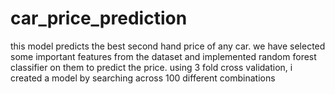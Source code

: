 # car_price_prediction
this model predicts the best second hand price of any car. we have selected some important features from the dataset and implemented random forest classifier on them to predict the price.
using 3 fold cross validation, i created a model by searching across 100 different combinations
